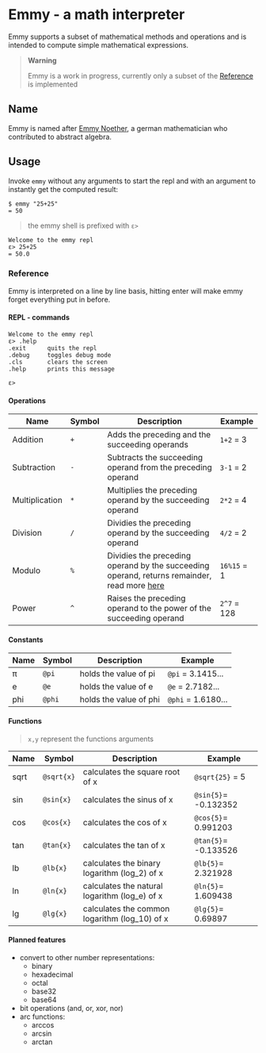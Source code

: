 # Emmy - a math interpreter

Emmy supports a subset of mathematical methods and operations and is intended to compute simple mathematical expressions.

> **Warning**
>
> Emmy is a work in progress, currently only a subset of the [Reference](#Reference) is implemented

## Name

Emmy is named after [Emmy Noether](https://en.wikipedia.org/wiki/Emmy_Noether), a german mathematician who contributed to abstract algebra.

## Usage

Invoke `emmy` without any arguments to start the repl and with an argument to instantly get the computed result:

```console
$ emmy "25+25"
= 50
```

> the emmy shell is prefixed with `ε>`

```text
Welcome to the emmy repl
ε> 25+25
= 50.0
```

### Reference

Emmy is interpreted on a line by line basis, hitting enter will make emmy forget everything put in before.

#### REPL - commands

```text
Welcome to the emmy repl
ε> .help
.exit      quits the repl
.debug     toggles debug mode
.cls       clears the screen
.help      prints this message

ε>
```

#### Operations

| Name           | Symbol | Description                                                                                                                         | Example     |
| -------------- | ------ | ----------------------------------------------------------------------------------------------------------------------------------- | ----------- |
| Addition       | `+`    | Adds the preceding and the succeeding operands                                                                                      | `1+2` = 3   |
| Subtraction    | `-`    | Subtracts the succeeding operand from the preceding operand                                                                         | `3-1` = 2   |
| Multiplication | `*`    | Multiplies the preceding operand by the succeeding operand                                                                          | `2*2` = 4   |
| Division       | `/`    | Dividies the preceding operand by the succeeding operand                                                                            | `4/2` = 2   |
| Modulo         | `%`    | Dividies the preceding operand by the succeeding operand, returns remainder, read more [here](https://en.wikipedia.org/wiki/Modulo) | `16%15` = 1 |
| Power          | `^`    | Raises the preceding operand to the power of the succeeding operand                                                                 | `2^7` = 128 |

#### Constants

| Name | Symbol | Description            | Example            |
| ---- | ------ | ---------------------- | ------------------ |
| π    | `@pi`  | holds the value of pi  | `@pi` = 3.1415...  |
| e    | `@e`   | holds the value of e   | `@e` = 2.7182...   |
| phi  | `@phi` | holds the value of phi | `@phi` = 1.6180... |

#### Functions

> `x,y` represent the functions arguments

| Name | Symbol     | Description                                   | Example              |
| ---- | ---------- | --------------------------------------------- | -------------------- |
| sqrt | `@sqrt{x}` | calculates the square root of x               | `@sqrt{25}` = 5      |
| sin  | `@sin{x}`  | calculates the sinus of x                     | `@sin{5}`= -0.132352 |
| cos  | `@cos{x}`  | calculates the cos of x                       | `@cos{5}`= 0.991203  |
| tan  | `@tan{x}`  | calculates the tan of x                       | `@tan{5}`= -0.133526 |
| lb   | `@lb{x}`   | calculates the binary logarithm (log_2) of x  | `@lb{5}`= 2.321928   |
| ln   | `@ln{x}`   | calculates the natural logarithm (log_e) of x | `@ln{5}`= 1.609438   |
| lg   | `@lg{x}`   | calculates the common logarithm (log_10) of x | `@lg{5}`= 0.69897    |

#### Planned features

- convert to other number representations:
  - binary
  - hexadecimal
  - octal
  - base32
  - base64
- bit operations (and, or, xor, nor)
- arc functions:
  - arccos
  - arcsin
  - arctan
